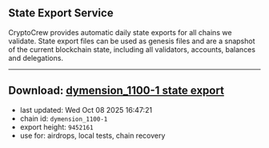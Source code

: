 ## State Export Service
CryptoCrew provides automatic daily state exports for all chains we validate. State export files can be used as genesis files and are a snapshot of the current blockchain state, including all validators, accounts, balances and delegations.

---
**Download: [dymension_1100-1 state export](https://dl-eu2.ccvalidators.com/SERVICE/dymension/dymension_1100-1_export_9452161.json)**
---

- last updated: Wed Oct 08 2025 16:47:21
- chain id: `dymension_1100-1`
- export height: `9452161`
- use for: airdrops, local tests, chain recovery
